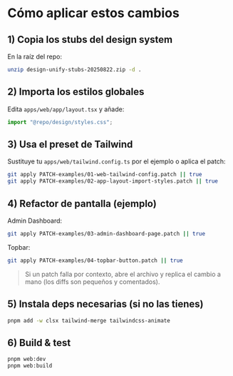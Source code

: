 # Cómo aplicar estos cambios

## 1) Copia los stubs del design system
En la raíz del repo:
```bash
unzip design-unify-stubs-20250822.zip -d .
```

## 2) Importa los estilos globales
Edita `apps/web/app/layout.tsx` y añade:
```ts
import "@repo/design/styles.css";
```

## 3) Usa el preset de Tailwind
Sustituye tu `apps/web/tailwind.config.ts` por el ejemplo o aplica el patch:
```bash
git apply PATCH-examples/01-web-tailwind-config.patch || true
git apply PATCH-examples/02-app-layout-import-styles.patch || true
```

## 4) Refactor de pantalla (ejemplo)
Admin Dashboard:
```bash
git apply PATCH-examples/03-admin-dashboard-page.patch || true
```

Topbar:
```bash
git apply PATCH-examples/04-topbar-button.patch || true
```

> Si un patch falla por contexto, abre el archivo y replica el cambio a mano (los diffs son pequeños y comentados).

## 5) Instala deps necesarias (si no las tienes)
```bash
pnpm add -w clsx tailwind-merge tailwindcss-animate
```

## 6) Build & test
```bash
pnpm web:dev
pnpm web:build
```
